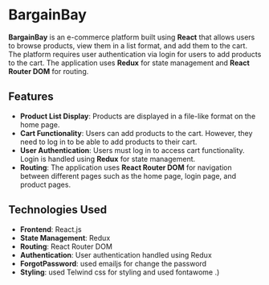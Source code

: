# BargainBay

**BargainBay** is an e-commerce platform built using **React** that allows users to browse products, view them in a list format, and add them to the cart. The platform requires user authentication via login for users to add products to the cart. The application uses **Redux** for state management and **React Router DOM** for routing.

## Features

- **Product List Display**: Products are displayed in a file-like format on the home page.
- **Cart Functionality**: Users can add products to the cart. However, they need to log in to be able to add products to their cart.
- **User Authentication**: Users must log in to access cart functionality. Login is handled using **Redux** for state management.
- **Routing**: The application uses **React Router DOM** for navigation between different pages such as the home page, login page, and product pages.

## Technologies Used

- **Frontend**: React.js
- **State Management**: Redux
- **Routing**: React Router DOM
- **Authentication**: User authentication handled using Redux
- **ForgotPassword**: used emailjs for change the password
- **Styling**: used Telwind css for styling and used fontawome  .)



